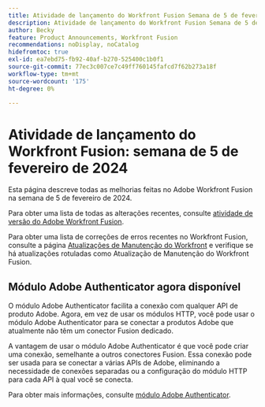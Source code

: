 ```yaml
---
title: Atividade de lançamento do Workfront Fusion Semana de 5 de fevereiro de 2024
description: Atividade de lançamento do Workfront Fusion Semana de 5 de fevereiro de 2024
author: Becky
feature: Product Announcements, Workfront Fusion
recommendations: noDisplay, noCatalog
hidefromtoc: true
exl-id: ea7ebd75-fb92-40af-b270-525400c1b0f1
source-git-commit: 77ec3c007ce7c49ff760145fafcd7f62b273a18f
workflow-type: tm+mt
source-wordcount: '175'
ht-degree: 0%

---
```


# Atividade de lançamento do Workfront Fusion: semana de 5 de fevereiro de 2024

Esta página descreve todas as melhorias feitas no Adobe Workfront Fusion na semana de 5 de fevereiro de 2024.

Para obter uma lista de todas as alterações recentes, consulte [atividade de versão do Adobe Workfront Fusion](/help/workfront-fusion/fusion-product-releases/fusion-release-activity.md).

Para obter uma lista de correções de erros recentes no Workfront Fusion, consulte a página [Atualizações de Manutenção do Workfront](https://experienceleague.adobe.com/docs/workfront-known-issues/releases/current-updates.html?lang=pt-BR) e verifique se há atualizações rotuladas como Atualização de Manutenção do Workfront Fusion.

## Módulo Adobe Authenticator agora disponível

O módulo Adobe Authenticator facilita a conexão com qualquer API de produto Adobe. Agora, em vez de usar os módulos HTTP, você pode usar o módulo Adobe Authenticator para se conectar a produtos Adobe que atualmente não têm um conector Fusion dedicado.

A vantagem de usar o módulo Adobe Authenticator é que você pode criar uma conexão, semelhante a outros conectores Fusion. Essa conexão pode ser usada para se conectar a várias APIs de Adobe, eliminando a necessidade de conexões separadas ou a configuração do módulo HTTP para cada API à qual você se conecta.

Para obter mais informações, consulte [módulo Adobe Authenticator](/help/workfront-fusion/references/apps-and-modules/adobe-connectors/adobe-authenticator-modules.md).
